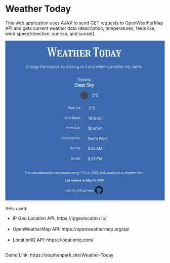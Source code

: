 # Weather Today
This web application uses AJAX to send GET requests to OpenWeatherMap API and gets current weather data (description, temperatures, feels like, wind speed/direction, sunrise, and sunset).<br />

<img src="./images/ss.png" alt="screenshot">

APIs used:<br />
<ul>
    <li>IP Geo Location API: https://ipgeolocation.io/</li><br />
    <li>OpenWeatherMap API: https://openweathermap.org/api</li><br />
    <li>LocationIQ API: https://locationiq.com/</li>
</ul><br />
Demo Link: https://stephenpark.site/Weather-Today<br />